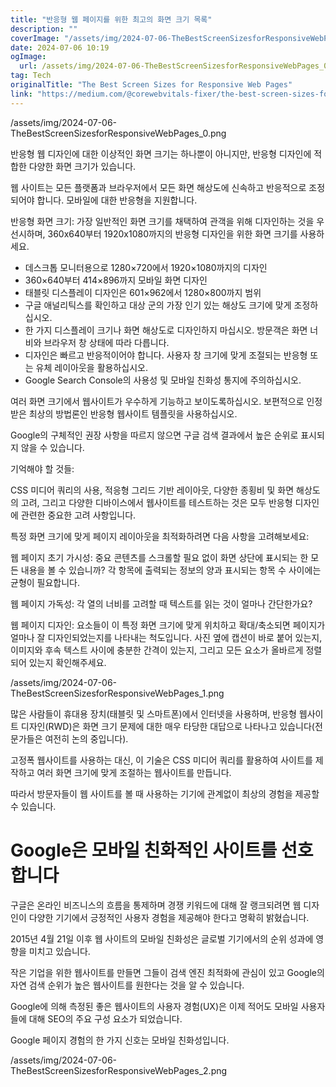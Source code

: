 ```yaml
---
title: "반응형 웹 페이지를 위한 최고의 화면 크기 목록"
description: ""
coverImage: "/assets/img/2024-07-06-TheBestScreenSizesforResponsiveWebPages_0.png"
date: 2024-07-06 10:19
ogImage:
  url: /assets/img/2024-07-06-TheBestScreenSizesforResponsiveWebPages_0.png
tag: Tech
originalTitle: "The Best Screen Sizes for Responsive Web Pages"
link: "https://medium.com/@corewebvitals-fixer/the-best-screen-sizes-for-responsive-web-pages-3d5614175009"
---
```


/assets/img/2024-07-06-TheBestScreenSizesforResponsiveWebPages_0.png

반응형 웹 디자인에 대한 이상적인 화면 크기는 하나뿐이 아니지만, 반응형 디자인에 적합한 다양한 화면 크기가 있습니다.

웹 사이트는 모든 플랫폼과 브라우저에서 모든 화면 해상도에 신속하고 반응적으로 조정되어야 합니다. 모바일에 대한 반응형을 지원합니다.

반응형 화면 크기: 가장 일반적인 화면 크기를 채택하여 관객을 위해 디자인하는 것을 우선시하며, 360x640부터 1920x1080까지의 반응형 디자인을 위한 화면 크기를 사용하세요.

<div class="content-ad"></div>

- 데스크톱 모니터용으로 1280×720에서 1920×1080까지의 디자인
- 360×640부터 414×896까지 모바일 화면 디자인
- 태블릿 디스플레이 디자인은 601×962에서 1280×800까지 범위
- 구글 애널리틱스를 확인하고 대상 군의 가장 인기 있는 해상도 크기에 맞게 조정하십시오.
- 한 가지 디스플레이 크기나 화면 해상도로 디자인하지 마십시오. 방문객은 화면 너비와 브라우저 창 상태에 따라 다릅니다.
- 디자인은 빠르고 반응적이어야 합니다. 사용자 창 크기에 맞게 조절되는 반응형 또는 유체 레이아웃을 활용하십시오.
- Google Search Console의 사용성 및 모바일 친화성 통지에 주의하십시오.

여러 화면 크기에서 웹사이트가 우수하게 기능하고 보이도록하십시오. 보편적으로 인정받은 최상의 방법론인 반응형 웹사이트 템플릿을 사용하십시오.

Google의 구체적인 권장 사항을 따르지 않으면 구글 검색 결과에서 높은 순위로 표시되지 않을 수 있습니다.

기억해야 할 것들:

<div class="content-ad"></div>

CSS 미디어 쿼리의 사용, 적응형 그리드 기반 레이아웃, 다양한 종횡비 및 화면 해상도의 고려, 그리고 다양한 디바이스에서 웹사이트를 테스트하는 것은 모두 반응형 디자인에 관련한 중요한 고려 사항입니다.

특정 화면 크기에 맞게 페이지 레이아웃을 최적화하려면 다음 사항을 고려해보세요:

웹 페이지 초기 가시성: 중요 콘텐츠를 스크롤할 필요 없이 화면 상단에 표시되는 한 모든 내용을 볼 수 있습니까? 각 항목에 출력되는 정보의 양과 표시되는 항목 수 사이에는 균형이 필요합니다.

웹 페이지 가독성: 각 열의 너비를 고려할 때 텍스트를 읽는 것이 얼마나 간단한가요?

<div class="content-ad"></div>

웹 페이지 디자인: 요소들이 이 특정 화면 크기에 맞게 위치하고 확대/축소되면 페이지가 얼마나 잘 디자인되었는지를 나타내는 척도입니다. 사진 옆에 캡션이 바로 붙어 있는지, 이미지와 후속 텍스트 사이에 충분한 간격이 있는지, 그리고 모든 요소가 올바르게 정렬되어 있는지 확인해주세요.

/assets/img/2024-07-06-TheBestScreenSizesforResponsiveWebPages_1.png

많은 사람들이 휴대용 장치(태블릿 및 스마트폰)에서 인터넷을 사용하며, 반응형 웹사이트 디자인(RWD)은 화면 크기 문제에 대한 매우 타당한 대답으로 나타나고 있습니다(전문가들은 여전히 논의 중입니다).

고정폭 웹사이트를 사용하는 대신, 이 기술은 CSS 미디어 쿼리를 활용하여 사이트를 제작하고 여러 화면 크기에 맞게 조절하는 웹사이트를 만듭니다.

<div class="content-ad"></div>

따라서 방문자들이 웹 사이트를 볼 때 사용하는 기기에 관계없이 최상의 경험을 제공할 수 있습니다.

# Google은 모바일 친화적인 사이트를 선호합니다

구글은 온라인 비즈니스의 흐름을 통제하며 경쟁 키워드에 대해 잘 랭크되려면 웹 디자인이 다양한 기기에서 긍정적인 사용자 경험을 제공해야 한다고 명확히 밝혔습니다.

2015년 4월 21일 이후 웹 사이트의 모바일 친화성은 글로벌 기기에서의 순위 성과에 영향을 미치고 있습니다.

<div class="content-ad"></div>

작은 기업을 위한 웹사이트를 만들면 그들이 검색 엔진 최적화에 관심이 있고 Google의 자연 검색 순위가 높은 웹사이트를 원한다는 것을 알 수 있습니다.

Google에 의해 측정된 좋은 웹사이트의 사용자 경험(UX)은 이제 적어도 모바일 사용자들에 대해 SEO의 주요 구성 요소가 되었습니다.

Google 페이지 경험의 한 가지 신호는 모바일 친화성입니다.

/assets/img/2024-07-06-TheBestScreenSizesforResponsiveWebPages_2.png

